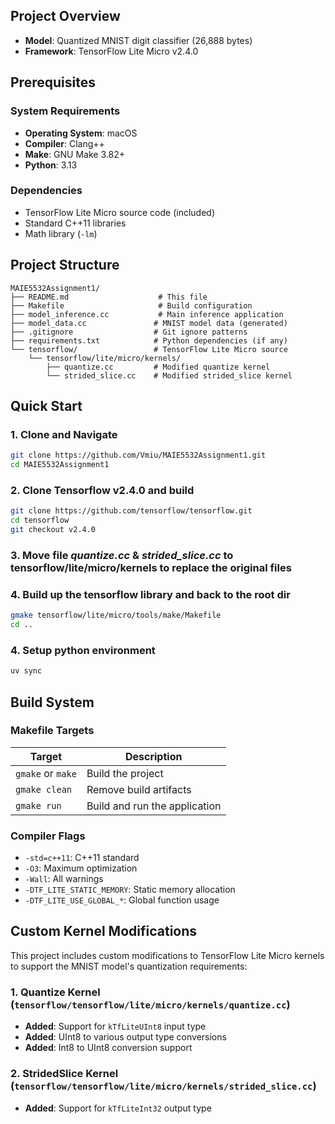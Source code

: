 ## Project Overview

- **Model**: Quantized MNIST digit classifier (26,888 bytes)
- **Framework**: TensorFlow Lite Micro v2.4.0

## Prerequisites

### System Requirements
- **Operating System**: macOS
- **Compiler**: Clang++
- **Make**: GNU Make 3.82+
- **Python**: 3.13

### Dependencies
- TensorFlow Lite Micro source code (included)
- Standard C++11 libraries
- Math library (`-lm`)

## Project Structure

```
MAIE5532Assignment1/
├── README.md                    # This file
├── Makefile                     # Build configuration
├── model_inference.cc           # Main inference application
├── model_data.cc               # MNIST model data (generated)
├── .gitignore                  # Git ignore patterns
├── requirements.txt            # Python dependencies (if any)
└── tensorflow/                 # TensorFlow Lite Micro source
    └── tensorflow/lite/micro/kernels/
        ├── quantize.cc         # Modified quantize kernel
        └── strided_slice.cc    # Modified strided_slice kernel
```

## Quick Start

### 1. Clone and Navigate
```bash
git clone https://github.com/Vmiu/MAIE5532Assignment1.git
cd MAIE5532Assignment1
```

### 2. Clone Tensorflow v2.4.0 and build
```bash
git clone https://github.com/tensorflow/tensorflow.git
cd tensorflow
git checkout v2.4.0
```
### 3. Move file *quantize.cc* & *strided_slice.cc* to tensorflow/lite/micro/kernels to replace the original files

### 4. Build up the tensorflow library and back to the root dir
``` bash
gmake tensorflow/lite/micro/tools/make/Makefile
cd ..
```

### 4. Setup python environment 
```bash
uv sync
```


## Build System

### Makefile Targets

| Target | Description |
|--------|-------------|
| `gmake` or `make` | Build the project |
| `gmake clean` | Remove build artifacts |
| `gmake run` | Build and run the application |

### Compiler Flags
- `-std=c++11`: C++11 standard
- `-O3`: Maximum optimization
- `-Wall`: All warnings
- `-DTF_LITE_STATIC_MEMORY`: Static memory allocation
- `-DTF_LITE_USE_GLOBAL_*`: Global function usage

## Custom Kernel Modifications

This project includes custom modifications to TensorFlow Lite Micro kernels to support the MNIST model's quantization requirements:

### 1. Quantize Kernel (`tensorflow/tensorflow/lite/micro/kernels/quantize.cc`)
- **Added**: Support for `kTfLiteUInt8` input type
- **Added**: UInt8 to various output type conversions
- **Added**: Int8 to UInt8 conversion support

### 2. StridedSlice Kernel (`tensorflow/tensorflow/lite/micro/kernels/strided_slice.cc`)
- **Added**: Support for `kTfLiteInt32` output type

